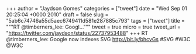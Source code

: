 
+++
author = "Jaydson Gomes"
categories = ["tweet"]
date = "Wed Sep 01 20:25:04 +0000 2010"
draft = false
slug = "5ab6c74746a55d5aec6749411d581e287885c793"
tags = ["tweet"]
title = """RT @timberners_lee: Googl..."""
tweet = true
micro = true
tweet_url = "https://twitter.com/jaydson/status/22737953488"
+++
RT @timberners_lee: Google now indexes SVG http://bit.ly/bhcvGs #SVG #W3C @W3C
